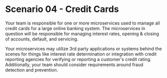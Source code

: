 # Scenario 04 - Credit Cards

Your team is responsible for one or more microservices used to manage all credit cards for a large online banking system. The microservices in question will be responsible for managing interest rates, opening & closing of accounts, default, and servicing.

Your microservices may utilize 3rd party applications or systems behind the scenes for things like interest rate determination or integration with credit reporting agencies for verifying or reporting a customer's credit rating. Additionally, your team should consider requirements around fraud detection and prevention.